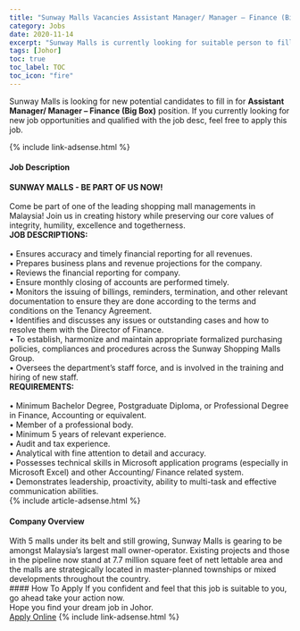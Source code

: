 ```yaml
---
title: "Sunway Malls Vacancies Assistant Manager/ Manager – Finance (Big Box)" 
category: Jobs 
date: 2020-11-14 
excerpt: "Sunway Malls is currently looking for suitable person to fill in the Assistant Manager/ Manager – Finance (Big Box) which positioned at Johor" 
tags: [Johor] 
toc: true 
toc_label: TOC 
toc_icon: "fire" 
--- 
```


<p>Sunway Malls is looking for new potential candidates to fill in for <b>Assistant Manager/ Manager – Finance (Big Box)</b> position. If you currently looking for new job opportunities and qualified with the job desc, feel free to apply this job.
</p>{% include link-adsense.html %} 
<div><div><div><h4>Job Description</h4></div></div><div><div><span><div><div><div><strong>SUNWAY MALLS - BE PART OF US NOW!</strong></div><div><br>Come be part of one of the leading shopping mall managements in Malaysia! Join us in creating history while preserving our core values of integrity, humility, excellence and togetherness.</div><div><strong>JOB DESCRIPTIONS:</strong></div><div><br>&#8226; Ensures accuracy and timely financial reporting for all revenues.<br>&#8226; Prepares business plans and revenue projections for the company.<br>&#8226; Reviews the financial reporting for company.<br>&#8226; Ensure monthly closing of accounts are performed timely.<br>&#8226; Monitors the issuing of billings, reminders, termination, and other relevant documentation to ensure they are done according to the terms and conditions on the Tenancy Agreement.<br>&#8226; Identifies and discusses any issues or outstanding cases and how to resolve them with the Director of Finance.<br>&#8226; To establish, harmonize and maintain appropriate formalized purchasing policies, compliances and procedures across the Sunway Shopping Malls Group.<br>&#8226; Oversees the department&#8217;s staff force, and is involved in the training and hiring of new staff.</div><div><strong>REQUIREMENTS:</strong></div><div><br>&#8226; Minimum Bachelor Degree, Postgraduate Diploma, or Professional Degree in Finance, Accounting or equivalent.<br>&#8226; Member of a professional body.<br>&#8226; Minimum 5 years of relevant experience.<br>&#8226; Audit and tax experience.<br>&#8226; Analytical with fine attention to detail and accuracy.<br>&#8226; Possesses technical skills in Microsoft application programs (especially in Microsoft Excel) and other Accounting/ Finance related system.<br>&#8226; Demonstrates leadership, proactivity, ability to multi-task and effective communication abilities.</div></div></div></span></div></div></div> 
{% include article-adsense.html %} 
<div><div><div><h4>Company Overview</h4></div></div><div><div><span><div><div>
<div>
		With 5 malls under its belt and still growing, Sunway Malls is gearing to be amongst Malaysia&#8217;s largest mall owner-operator. Existing projects and those in the pipeline now stand at 7.7 million square feet of nett lettable area and the malls are strategically located in master-planned townships or mixed developments throughout the country.</div>
</div></div></span></div></div></div> 
#### How To Apply 
If you confident and feel that this job is suitable to you, go ahead take your action now. <br/> 
Hope you find your dream job in Johor. <br/> 
<a href="https://www.jobstreet.com.my/en/job/assistant-manager-manager-finance-big-box-4423557?jobId=jobstreet-my-job-4423557&sectionRank=13&token=0~9905ab9e-829d-449f-b78a-cd5b31f688f6&fr=SRP%20View%20In%20New%20Ta" class="btn btn--info" target="_blank" rel="nofollow noopenner">Apply Online</a> 
{% include link-adsense.html %} 